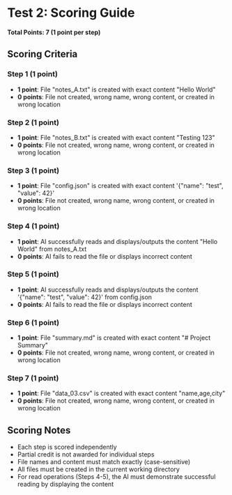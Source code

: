# Test 2: Scoring Guide

**Total Points: 7 (1 point per step)**

## Scoring Criteria

### Step 1 (1 point)
- **1 point**: File "notes_A.txt" is created with exact content "Hello World"
- **0 points**: File not created, wrong name, wrong content, or created in wrong location

### Step 2 (1 point)
- **1 point**: File "notes_B.txt" is created with exact content "Testing 123"
- **0 points**: File not created, wrong name, wrong content, or created in wrong location

### Step 3 (1 point)
- **1 point**: File "config.json" is created with exact content '{"name": "test", "value": 42}'
- **0 points**: File not created, wrong name, wrong content, or created in wrong location

### Step 4 (1 point)
- **1 point**: AI successfully reads and displays/outputs the content "Hello World" from notes_A.txt
- **0 points**: AI fails to read the file or displays incorrect content

### Step 5 (1 point)
- **1 point**: AI successfully reads and displays/outputs the content '{"name": "test", "value": 42}' from config.json
- **0 points**: AI fails to read the file or displays incorrect content

### Step 6 (1 point)
- **1 point**: File "summary.md" is created with exact content "# Project Summary"
- **0 points**: File not created, wrong name, wrong content, or created in wrong location

### Step 7 (1 point)
- **1 point**: File "data_03.csv" is created with exact content "name,age,city"
- **0 points**: File not created, wrong name, wrong content, or created in wrong location

## Scoring Notes
- Each step is scored independently
- Partial credit is not awarded for individual steps
- File names and content must match exactly (case-sensitive)
- All files must be created in the current working directory
- For read operations (Steps 4-5), the AI must demonstrate successful reading by displaying the content
